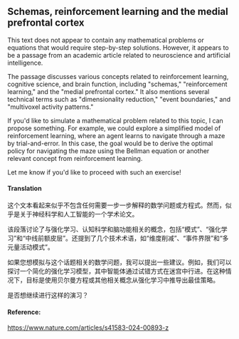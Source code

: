 ## Schemas, reinforcement learning and the medial prefrontal cortex

This text does not appear to contain any mathematical problems or equations that would require step-by-step solutions. However, it appears to be a passage from an academic article related to neuroscience and artificial intelligence.

The passage discusses various concepts related to reinforcement learning, cognitive science, and brain function, including "schemas," "reinforcement learning," and the "medial prefrontal cortex." It also mentions several technical terms such as "dimensionality reduction," "event boundaries," and "multivoxel activity patterns."

If you'd like to simulate a mathematical problem related to this topic, I can propose something. For example, we could explore a simplified model of reinforcement learning, where an agent learns to navigate through a maze by trial-and-error. In this case, the goal would be to derive the optimal policy for navigating the maze using the Bellman equation or another relevant concept from reinforcement learning.

Let me know if you'd like to proceed with such an exercise!

#### Translation 

<document>
这个文本看起来似乎不包含任何需要一步一步解释的数学问题或方程式。然而，似乎是关于神经科学和人工智能的一个学术论文。

该段落讨论了与强化学习、认知科学和脑功能相关的概念，包括“模式”、“强化学习”和“中线前额皮层”。还提到了几个技术术语，如“维度削减”、“事件界限”和“多元量活动模式”。

如果您想模拟与这个话题相关的数学问题，我可以提出一些建议。例如，我们可以探讨一个简化的强化学习模型，其中智能体通过试错方式在迷宫中行进。在这种情况下，目标是使用贝尔曼方程或其他相关概念从强化学习中推导出最佳策略。

是否想继续进行这样的演习？</document>

#### Reference: 

https://www.nature.com/articles/s41583-024-00893-z